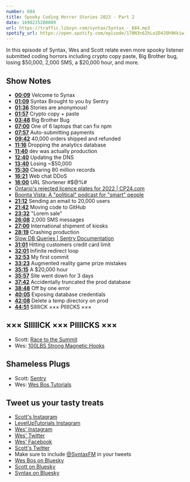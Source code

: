 ```yaml
---
number: 684
title: Spooky Coding Horror Stories 2023 - Part 2
date: 1698235200009
url: https://traffic.libsyn.com/syntax/Syntax_-_684.mp3
spotify_url: https://open.spotify.com/episode/170N3n62hLo1D4JOh9Kkiw
---
```


In this episode of Syntax, Wes and Scott relate even more spooky listener submitted coding horrors including crypto copy paste, Big Brother bug, losing $50,000, 2,000 SMS, a $20,000 hour, and more.

## Show Notes

- **[00:09](#t=00:09)** Velcome to Synax
- **[01:09](#t=01:09)** Syntax Brought to you by Sentry
- **[01:36](#t=01:36)** Stories are anonymous!
- **[01:57](#t=01:57)** Crypto copy + paste
- **[03:48](#t=03:48)** Big Brother Bug
- **[07:00](#t=07:00)** One of 6 laptops that can fix npm
- **[07:57](#t=07:57)** Auto-submitting payments
- **[09:42](#t=09:42)** 40,000 orders shipped and refunded
- **[11:16](#t=11:16)** Dropping the analytics database
- **[11:40](#t=11:40)** dev was actually production
- **[12:40](#t=12:40)** Updating the DNS
- **[13:40](#t=13:40)** Losing ~$50,000
- **[15:30](#t=15:30)** Clearing 80 million records
- **[16:21](#t=16:21)** Web chat DDoS
- **[18:00](#t=18:00)** URL Shortener #$@%#
- [Ontario's rejected licence plates for 2022 | CP24.com](https://www.cp24.com/news/these-are-ontario-s-rejected-licence-plates-from-2022-1.6217558)
- [Boonta Vista: A "political" podcast for "smart" people](https://www.boontavista.com/)
- **[21:12](#t=21:12)** Sending an email to 20,000 users
- **[21:42](#t=21:42)** Moving code to GitHub
- **[23:32](#t=23:32)** "Lorem sale"
- **[26:08](#t=26:08)** 2,000 SMS messages
- **[27:00](#t=27:00)** International shipment of kiosks
- **[28:19](#t=28:19)** Crashing production
- [Slow DB Queries | Sentry Documentation](https://docs.sentry.io/product/issues/issue-details/performance-issues/slow-db-queries/)
- **[31:01](#t=31:01)** Hitting customers credit card limit
- **[32:01](#t=32:01)** Infinite redirect loop
- **[32:53](#t=32:53)** My first commit
- **[33:23](#t=33:23)** Augmented reality game prize mistakes
- **[35:15](#t=35:15)** A $20,000 hour
- **[35:57](#t=35:57)** Site went down for 3 days
- **[37:42](#t=37:42)** Accidentally truncated the prod database
- **[38:48](#t=38:48)** Off by one error
- **[40:05](#t=40:05)** Exposing database credentials
- **[42:08](#t=42:08)** Delete a temp directory on prod
- **[44:51](#t=44:51)** SIIIIICK ××× PIIIICKS ×××

## ××× SIIIIICK ××× PIIIICKS ×××

- Scott: [Race to the Summit](https://www.netflix.com/browse/genre/34399?jbv=81517219)
- Wes: [100LBS Strong Magnetic Hooks](https://www.amazon.ca/dp/B0CDH1BGS1?crid=PCR6UZRJ5ZTG&keywords=100lb+magnet&sprefix=100lb+magnet,aps,107&th=1&language=en_US&sr=8-5&linkCode=gs2&linkId=49131cd489767398fb3486d6edbe91fd&tag=isi777-20)

## Shameless Plugs

- Scott: [Sentry](https://sentry.io)
- Wes: [Wes Bos Tutorials](https://wesbos.com/courses)

## Tweet us your tasty treats

- [Scott's Instagram](https://www.instagram.com/stolinski/)
- [LevelUpTutorials Instagram](https://www.instagram.com/LevelUpTutorials/)
- [Wes' Instagram](https://www.instagram.com/wesbos/)
- [Wes' Twitter](https://twitter.com/wesbos)
- [Wes' Facebook](https://www.facebook.com/wesbos.developer)
- [Scott's Twitter](https://twitter.com/stolinski)
- Make sure to include [@SyntaxFM](https://twitter.com/SyntaxFM) in your tweets
- [Wes Bos on Bluesky](https://bsky.app/profile/wesbos.com)
- [Scott on Bluesky](https://bsky.app/profile/tolin.ski)
- [Syntax on Bluesky](https://bsky.app/profile/syntax.fm)

